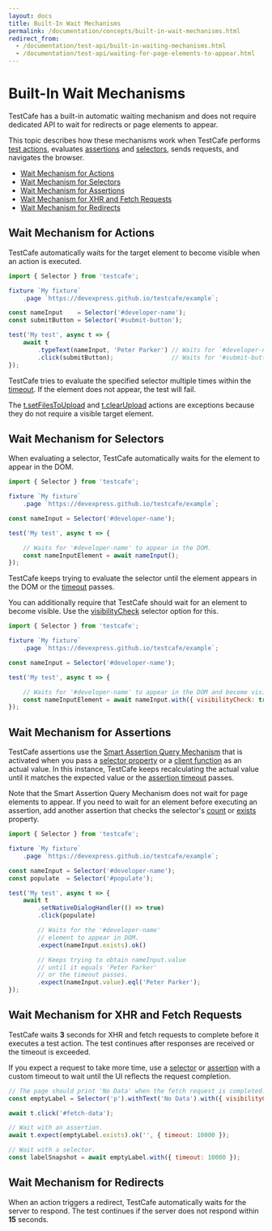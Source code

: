 ```yaml
---
layout: docs
title: Built-In Wait Mechanisms 
permalink: /documentation/concepts/built-in-wait-mechanisms.html
redirect_from:
  - /documentation/test-api/built-in-waiting-mechanisms.html
  - /documentation/test-api/waiting-for-page-elements-to-appear.html
---
```

# Built-In Wait Mechanisms

TestCafe has a built-in automatic waiting mechanism and does not require dedicated API to wait for redirects or page elements to appear.

This topic describes how these mechanisms work when TestCafe performs [test actions](../guides/basic-guides/interact-with-page-elements.md), evaluates [assertions](../guides/basic-guides/assert.md) and [selectors](../guides/basic-guides/select-page-elements.md), sends requests, and navigates the browser.

* [Wait Mechanism for Actions](#wait-mechanism-for-actions)
* [Wait Mechanism for Selectors](#wait-mechanism-for-selectors)
* [Wait Mechanism for Assertions](#wait-mechanism-for-assertions)
* [Wait Mechanism for XHR and Fetch Requests](#wait-mechanism-for-xhr-and-fetch-requests)
* [Wait Mechanism for Redirects](#wait-mechanism-for-redirects)

## Wait Mechanism for Actions

TestCafe automatically waits for the target element to become visible when an action is executed.

```js
import { Selector } from 'testcafe';

fixture `My fixture`
    .page `https://devexpress.github.io/testcafe/example`;

const nameInput    = Selector('#developer-name');
const submitButton = Selector('#submit-button');

test('My test', async t => {
    await t
        .typeText(nameInput, 'Peter Parker') // Waits for `#developer-name`
        .click(submitButton);                // Waits for '#submit-button'
});
```

TestCafe tries to evaluate the specified selector multiple times within the [timeout](../guides/basic-guides/select-page-elements.md#selector-timeout).
If the element does not appear, the test will fail.

The [t.setFilesToUpload](../reference/test-api/testcontroller/setfilestoupload.md) and [t.clearUpload](../reference/test-api/testcontroller/clearupload.md) actions are exceptions because they do not require a visible target element.

## Wait Mechanism for Selectors

When evaluating a selector, TestCafe automatically waits for the element to appear in the DOM.

```js
import { Selector } from 'testcafe';

fixture `My fixture`
    .page `https://devexpress.github.io/testcafe/example`;

const nameInput = Selector('#developer-name');

test('My test', async t => {

    // Waits for '#developer-name' to appear in the DOM.
    const nameInputElement = await nameInput();
});
```

TestCafe keeps trying to evaluate the selector until the element appears in the DOM or the [timeout](../guides/basic-guides/select-page-elements.md#selector-timeout) passes.

You can additionally require that TestCafe should wait for an element to become visible.
Use the [visibilityCheck](../reference/test-api/global/selector.md#optionsvisibilitycheck) selector option for this.

```js
import { Selector } from 'testcafe';

fixture `My fixture`
    .page `https://devexpress.github.io/testcafe/example`;

const nameInput = Selector('#developer-name');

test('My test', async t => {

    // Waits for '#developer-name' to appear in the DOM and become visible.
    const nameInputElement = await nameInput.with({ visibilityCheck: true })();
});
```

## Wait Mechanism for Assertions

TestCafe assertions use the [Smart Assertion Query Mechanism](../guides/basic-guides/assert.md#smart-assertion-query-mechanism) that is activated when you pass a [selector property](../guides/basic-guides/select-page-elements.md#obtain-element-state)
or a [client function](../guides/basic-guides/obtain-client-side-info.md) as an actual value. In this instance, TestCafe keeps recalculating the actual
value until it matches the expected value or the [assertion timeout](../reference/test-api/testcontroller/expect/README.md#optionstimeout) passes.

Note that the Smart Assertion Query Mechanism does not wait for page elements to appear.
If you need to wait for an element before executing an assertion,
add another assertion that checks the selector's [count](../reference/test-api/selector/count.md)
or [exists](../reference/test-api/selector/exists.md) property.

```js
import { Selector } from 'testcafe';

fixture `My fixture`
    .page `https://devexpress.github.io/testcafe/example`;

const nameInput = Selector('#developer-name');
const populate  = Selector('#populate');

test('My test', async t => {
    await t
        .setNativeDialogHandler(() => true)
        .click(populate)

        // Waits for the '#developer-name'
        // element to appear in DOM.
        .expect(nameInput.exists).ok()

        // Keeps trying to obtain nameInput.value
        // until it equals 'Peter Parker'
        // or the timeout passes.
        .expect(nameInput.value).eql('Peter Parker');
});
```

## Wait Mechanism for XHR and Fetch Requests

TestCafe waits **3** seconds for XHR and fetch requests to complete before it executes a test action. The test continues after responses are received or the timeout is exceeded.

If you expect a request to take more time, use a [selector](../reference/test-api/global/selector.md#optionstimeout) or [assertion](../reference/test-api/testcontroller/expect/README.md#optionstimeout) with a custom timeout to wait until the UI reflects the request completion.

```js
// The page should print 'No Data' when the fetch request is completed.
const emptyLabel = Selector('p').withText('No Data').with({ visibilityCheck: true });

await t.click('#fetch-data');

// Wait with an assertion.
await t.expect(emptyLabel.exists).ok('', { timeout: 10000 });

// Wait with a selector.
const labelSnapshot = await emptyLabel.with({ timeout: 10000 });
```

## Wait Mechanism for Redirects

When an action triggers a redirect, TestCafe automatically waits for the server to respond.
The test continues if the server does not respond within **15** seconds.
